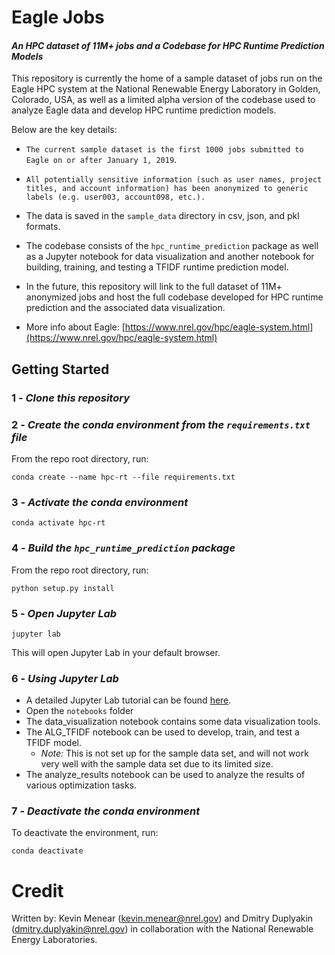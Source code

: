 # Eagle Jobs
#### *An HPC dataset of 11M+ jobs and a Codebase for HPC Runtime Prediction Models*
This repository is currently the home of a sample dataset of jobs run on the Eagle HPC system at the National Renewable Energy Laboratory in Golden, Colorado, USA, as well as a limited alpha version of the codebase used to analyze Eagle data and develop HPC runtime prediction models.

Below are the key details:

* `The current sample dataset is the first 1000 jobs submitted to Eagle on or after January 1, 2019`. 

* `All potentially sensitive information (such as user names, project titles, and account information) has been anonymized to generic labels (e.g. user003, account098, etc.).`

* The data is saved in the `sample_data` directory in csv, json, and pkl formats.

* The codebase consists of the `hpc_runtime_prediction` package as well as a Jupyter notebook for data visualization and another notebook for building, training, and testing a TFIDF runtime prediction model.

* In the future, this repository will link to the full dataset of 11M+ anonymized jobs and host the full codebase developed for HPC runtime prediction and the associated data visualization.

* More info about Eagle: [https://www.nrel.gov/hpc/eagle-system.html](https://www.nrel.gov/hpc/eagle-system.html)

## Getting Started
### 1 - *Clone this repository*
### 2 -  *Create the conda environment from the `requirements.txt` file*
From the repo root directory, run:
```
conda create --name hpc-rt --file requirements.txt
```
### 3 - *Activate the conda environment*
```
conda activate hpc-rt
```
### 4 - *Build the `hpc_runtime_prediction` package*
From the repo root directory, run:
```
python setup.py install
```
### 5 - *Open Jupyter Lab*
```
jupyter lab
```
This will open Jupyter Lab in your default browser.
### 6 - *Using Jupyter Lab*
- A detailed Jupyter Lab tutorial can be found [here](https://jupyterlab.readthedocs.io/en/stable/).
- Open the `notebooks` folder
- The data_visualization notebook contains some data visualization tools.
- The ALG_TFIDF notebook can be used to develop, train, and test a TFIDF model.
    - *Note:* This is not set up for the sample data set, and will not work very well with the sample data set due to its limited size.
- The analyze_results notebook can be used to analyze the results of various optimization tasks.
### 7 - *Deactivate the conda environment*
To deactivate the environment, run:
```
conda deactivate
```

# Credit

Written by: Kevin Menear (kevin.menear@nrel.gov) and Dmitry Duplyakin (dmitry.duplyakin@nrel.gov) in collaboration with the National Renewable Energy Laboratories.

